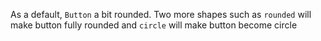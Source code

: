 As a default, `Button` a bit rounded. Two more shapes such as `rounded` will make button fully rounded and `circle` will make button become circle
